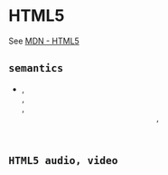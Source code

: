 # HTML5

See [MDN - HTML5](https://developer.mozilla.org/en-US/docs/Web/Guide/HTML/HTML5)

## `semantics`

* <section>, <article>, <nav>, <header>, <footer>

## `HTML5 audio, video`


